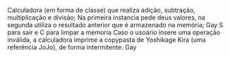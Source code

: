 Calculadora (em forma de classe) que realiza adição, subtração, multiplicação e divisão;
Na primeira instancia pede deus valores, na segunda utiliza o resultado anterior que é armazenado na memória;
Gay
S para sair e C para limpar a memoria
Caso o usoário insere uma operação inválida, a calculadora imprime a copypasta de Yoshikage Kira (uma referência JoJo), de forma intermitente.
Gay
